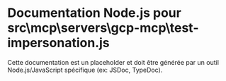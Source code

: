 # Documentation Node.js pour src\mcp\servers\gcp-mcp\test-impersonation.js

Cette documentation est un placeholder et doit être générée par un outil Node.js/JavaScript spécifique (ex: JSDoc, TypeDoc).
